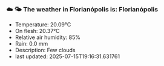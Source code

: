 ### ☁️ 🌤️  The weather in Florianópolis is: Florianópolis

- Temperature: 20.09°C
- On flesh: 20.37°C
- Relative air humidity: 85%
- Rain: 0.0 mm
- Description: Few clouds
- last updated: 2025-07-15T19:16:31.631761
